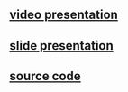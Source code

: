 ## [video presentation](https://youtu.be/OM0WKP-CTeI)  

## [slide presentation](https://baltika-cat.github.io/Presentation/index.html)  

## [source code](https://github.com/Baltika-Cat/Presentation)
